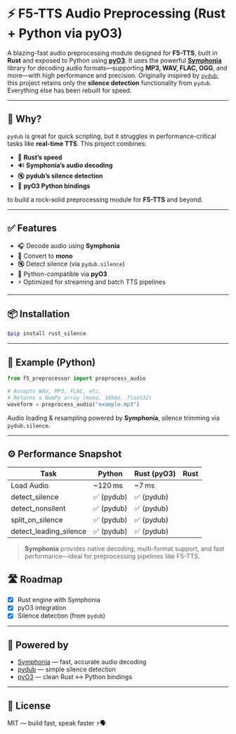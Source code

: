 # ⚡ F5-TTS Audio Preprocessing (Rust + Python via pyO3)
A blazing-fast audio preprocessing module designed for **F5-TTS**, built in **Rust** and exposed to Python using **[pyO3](https://github.com/PyO3/pyo3)**. It uses the powerful **[Symphonia](https://github.com/pdeljanov/Symphonia)** library for decoding audio formats—supporting **MP3, WAV, FLAC, OGG**, and more—with high performance and precision. Originally inspired by [`pydub`](https://github.com/jiaaro/pydub), this project retains only the **silence detection** functionality from `pydub`. Everything else has been rebuilt for speed.

---

## 🚀 Why?

`pydub` is great for quick scripting, but it struggles in performance-critical tasks like **real-time TTS**. This project combines:

- 🦀 **Rust’s speed**
- 🔊 **Symphonia’s audio decoding**
- 🔇 **pydub’s silence detection**
- 🐍 **pyO3 Python bindings**

to build a rock-solid preprocessing module for **F5-TTS** and beyond.

---

## ✅ Features

- 🎧 Decode audio using **Symphonia**  
- 🔄 Convert to **mono**
- 🔇 Detect silence (via `pydub.silence`)  
- 🐍 Python-compatible via **pyO3**  
- ⚡ Optimized for streaming and batch TTS pipelines  

---

## 📦 Installation

```bash
$pip install rust_silence
```

---

## 🧪 Example (Python)

```python
from f5_preprocessor import preprocess_audio

# Accepts WAV, MP3, FLAC, etc.
# Returns a NumPy array (mono, 16kHz, float32)
waveform = preprocess_audio("example.mp3")
```
Audio loading & resampling powered by **Symphonia**, silence trimming via `pydub.silence`.

---

## ⚙️ Performance Snapshot

| Task                     |    Python    |   Rust (pyO3)  |    Rust    |
|--------------------------|--------------|----------------|------------|
| Load Audio               | ~120 ms      | ~7 ms          |
| detect_silence           | ✅ (pydub)   | ✅ (pydub)    |
| detect_nonsilent         | ✅ (pydub)   | ✅ (pydub)    |
| split_on_silence         | ✅ (pydub)   | ✅ (pydub)    |
| detect_leading_silence   | ✅ (pydub)   | ✅ (pydub)    |

> **Symphonia** provides native decoding, multi-format support, and fast performance—ideal for preprocessing pipelines like F5-TTS.


## 🛣 Roadmap

- [x] Rust engine with Symphonia  
- [x] pyO3 integration  
- [x] Silence detection (from `pydub`)  

---

## 🧠 Powered by

- [Symphonia](https://github.com/pdeljanov/Symphonia) — fast, accurate audio decoding  
- [pydub](https://github.com/jiaaro/pydub) — simple silence detection  
- [pyO3](https://github.com/PyO3/pyo3) — clean Rust ↔ Python bindings  

---

## 📜 License

MIT — build fast, speak faster ⚡🗣️